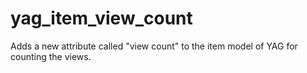 yag_item_view_count
===================

Adds a new attribute called "view count" to the item model of YAG for counting the views.
